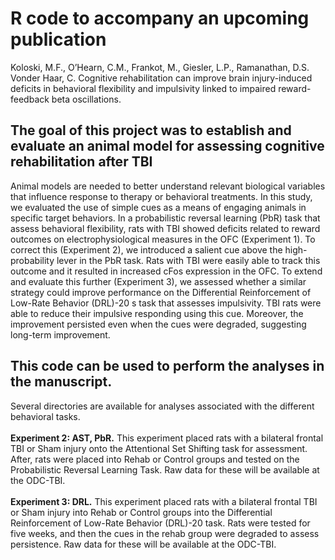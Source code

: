 # R code to accompany an upcoming publication 
  Koloski, M.F., O’Hearn, C.M., Frankot, M., Giesler, L.P., Ramanathan, D.S. Vonder Haar, C. Cognitive rehabilitation can improve brain injury-induced deficits in behavioral flexibility and impulsivity linked to impaired reward-feedback beta oscillations.

## The goal of this project was to establish and evaluate an animal model for assessing cognitive rehabilitation after TBI
Animal models are needed to better understand relevant biological variables that influence response to therapy or behavioral treatments.
In this study, we evaluated the use of simple cues as a means of engaging animals in specific target behaviors. 
In a probabilistic reversal learning (PbR) task that assess behavioral flexibility, rats with TBI showed deficits related to reward outcomes on electrophysiological measures in the OFC (Experiment 1). 
To correct this (Experiment 2), we introduced a salient cue above the high-probability lever in the PbR task. Rats with TBI were easily able to track this outcome and it resulted in increased cFos expression in the OFC.
To extend and evaluate this further (Experiment 3), we assessed whether a similar strategy could improve performance on the Differential Reinforcement of Low-Rate Behavior (DRL)-20 s task that assesses impulsivity.
TBI rats were able to reduce their impulsive responding using this cue. Moreover, the improvement persisted even when the cues were degraded, suggesting long-term improvement.

## This code can be used to perform the analyses in the manuscript. 
Several directories are available for analyses associated with the different behavioral tasks.
<br><br><b>Experiment 2: AST, PbR.</b> This experiment placed rats with a bilateral frontal TBI or Sham injury onto the Attentional Set Shifting task for assessment. 
After, rats were placed into Rehab or Control groups and tested on the Probabilistic Reversal Learning Task. Raw data for these will be available at the ODC-TBI.
<br><br><b>Experiment 3: DRL.</b> This experiment placed rats with a bilateral frontal TBI or Sham injury into Rehab or Control groups into the Differential Reinforcement of Low-Rate Behavior (DRL)-20 task. 
Rats were tested for five weeks, and then the cues in the rehab group were degraded to assess persistence. Raw data for these will be available at the ODC-TBI.
